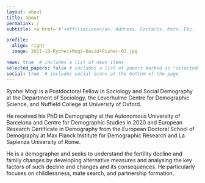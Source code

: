 ```yaml
---
layout: about
title: about
permalink: /
subtitle: <a href='#'>Affiliations</a>. Address. Contacts. Moto. Etc.

profile:
  align: right
  image: 2021-10-Ryohei+Mogi-David+Fisher-03.jpg

news: true  # includes a list of news items
selected_papers: false # includes a list of papers marked as "selected={true}"
social: true  # includes social icons at the bottom of the page
---
```


Ryohei Mogi is a Postdoctoral Fellow in Sociology and Social Demography at the Department of Sociology, the Leverhulme Centre for Demographic Science, and Nuffield College at University of Oxford.

He received his PhD in Demography at the Autonomous University of Barcelona and Centre for Demographic Studies in 2020 and European Research Certificate in Demography from the European Doctoral School of Demography at Max Planck Institute for Demographic Research and La Sapienza University of Rome.

He is a demographer and seeks to understand the fertility decline and family changes by developing alternative measures and analysing the key factors of such decline and changes and its consequences. He particularly focuses on childlessness, mate search, and partnership formation.
